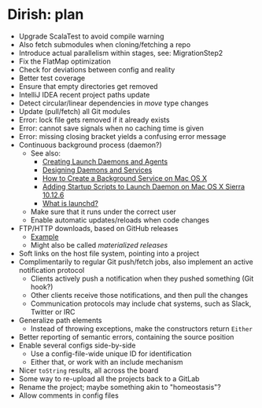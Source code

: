 # Dirish: plan

* Upgrade ScalaTest to avoid compile warning
* Also fetch submodules when cloning/fetching a repo
* Introduce actual parallelism within stages, see: MigrationStep2
* Fix the FlatMap optimization
* Check for deviations between config and reality
* Better test coverage
* Ensure that empty directories get removed
* IntelliJ IDEA recent project paths update
* Detect circular/linear dependencies in _move_ type changes
* Update (pull/fetch) all Git modules
* Error: lock file gets removed if it already exists
* Error: cannot save signals when no caching time is given
* Error: missing closing bracket yields a confusing error message
* Continuous background process (daemon?)
  * See also:
    * [Creating Launch Daemons and Agents](https://developer.apple.com/library/content/documentation/MacOSX/Conceptual/BPSystemStartup/Chapters/CreatingLaunchdJobs.html)
    * [Designing Daemons and Services](https://developer.apple.com/library/content/documentation/MacOSX/Conceptual/BPSystemStartup/Chapters/DesigningDaemons.html)
    * [How to Create a Background Service on Mac OS X](http://www.codepool.biz/how-to-create-a-background-service-on-mac-os-x.html)
    * [Adding Startup Scripts to Launch Daemon on Mac OS X Sierra 10.12.6](https://medium.com/@fahimhossain_16989/adding-startup-scripts-to-launch-daemon-on-mac-os-x-sierra-10-12-6-7e0318c74de1)
    * [What is launchd?](http://www.launchd.info/)
  * Make sure that it runs under the correct user
  * Enable automatic updates/reloads when code changes
* FTP/HTTP downloads, based on GitHub releases
  * [Example](https://github.com/scala/scala/releases.atom)
  * Might also be called _materialized releases_
* Soft links on the host file system, pointing into a project
* Complimentarily to regular Git push/fetch jobs, also implement an active notification protocol
  * Clients actively push a notification when they pushed something (Git hook?)
  * Other clients receive those notifications, and then pull the changes
  * Communication protocols may include chat systems, such as Slack, Twitter or IRC
* Generalize path elements
  * Instead of throwing exceptions, make the constructors return `Either`
* Better reporting of semantic errors, containing the source position
* Enable several configs side-by-side
  * Use a config-file-wide unique ID for identification
  * Either that, or work with an include mechanism
* Nicer `toString` results, all across the board
* Some way to re-upload all the projects back to a GitLab
* Rename the project; maybe something akin to "homeostasis"?
* Allow comments in config files
